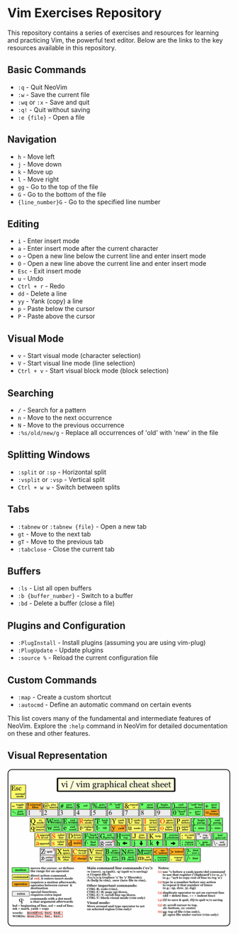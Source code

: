 # Vim Exercises Repository

This repository contains a series of exercises and resources for learning and practicing Vim, the powerful text editor. Below are the links to the key resources available in this repository.

## Basic Commands

- `:q` - Quit NeoVim
- `:w` - Save the current file
- `:wq` or `:x` - Save and quit
- `:q!` - Quit without saving
- `:e {file}` - Open a file

## Navigation

- `h` - Move left
- `j` - Move down
- `k` - Move up
- `l` - Move right
- `gg` - Go to the top of the file
- `G` - Go to the bottom of the file
- `{line_number}G` - Go to the specified line number

## Editing

- `i` - Enter insert mode
- `a` - Enter insert mode after the current character
- `o` - Open a new line below the current line and enter insert mode
- `O` - Open a new line above the current line and enter insert mode
- `Esc` - Exit insert mode
- `u` - Undo
- `Ctrl + r` - Redo
- `dd` - Delete a line
- `yy` - Yank (copy) a line
- `p` - Paste below the cursor
- `P` - Paste above the cursor

## Visual Mode

- `v` - Start visual mode (character selection)
- `V` - Start visual line mode (line selection)
- `Ctrl + v` - Start visual block mode (block selection)

## Searching

- `/` - Search for a pattern
- `n` - Move to the next occurrence
- `N` - Move to the previous occurrence
- `:%s/old/new/g` - Replace all occurrences of 'old' with 'new' in the file

## Splitting Windows

- `:split` or `:sp` - Horizontal split
- `:vsplit` or `:vsp` - Vertical split
- `Ctrl + w w` - Switch between splits

## Tabs

- `:tabnew` or `:tabnew {file}` - Open a new tab
- `gt` - Move to the next tab
- `gT` - Move to the previous tab
- `:tabclose` - Close the current tab

## Buffers

- `:ls` - List all open buffers
- `:b {buffer_number}` - Switch to a buffer
- `:bd` - Delete a buffer (close a file)

## Plugins and Configuration

- `:PlugInstall` - Install plugins (assuming you are using vim-plug)
- `:PlugUpdate` - Update plugins
- `:source %` - Reload the current configuration file

## Custom Commands

- `:map` - Create a custom shortcut
- `:autocmd` - Define an automatic command on certain events

This list covers many of the fundamental and intermediate features of NeoVim. Explore the `:help` command in NeoVim for detailed documentation on these and other features.

## Visual Representation

![Vim Cheat Sheet (Graphical)](./cheatsheets/vim-cheat-sheet-graphical.png)
